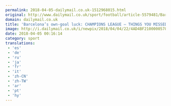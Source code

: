 ```yaml
---
permalink: 2018-04-05-dailymail.co.uk-1512968015.html
original: http://www.dailymail.co.uk/sport/football/article-5579481/Barcelonas-goal-luck-continues-CHAMPIONS-LEAGUE-THINGS-MISSED.html?ITO=1490&ns_mchannel=rss&ns_campaign=1490
domain: dailymail.co.uk
title: 'Barcelona’s own-goal luck: CHAMPIONS LEAGUE – THINGS YOU MISSED'
image: http://i.dailymail.co.uk/i/newpix/2018/04/04/22/4AD4BF2100000578-0-image-a-103_1522877537222.jpg
date: 2018-04-05 00:16:14
category: sport
translations: 
 - 'es'
 - 'de'
 - 'ru'
 - 'ja'
 - 'fr'
 - 'it'
 - 'zh-CN'
 - 'zh-TW'
 - 'ar'
 - 'pt'
 - 'hy'
---
```


